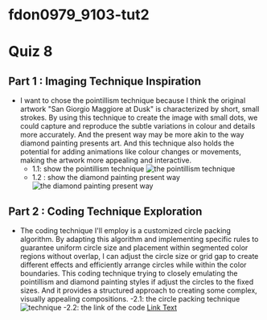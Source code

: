 # fdon0979_9103-tut2
# Quiz 8
## Part 1 : Imaging Technique Inspiration
- I want to chose the pointillism technique because I think the original artwork "San Giorgio Maggiore at Dusk" is characterized by short, small strokes. By using this technique to create the image with small dots, we could capture and reproduce the subtle variations in colour and details more accurately. And the present way may be more akin to the way diamond painting presents art. And this technique also holds the potential for adding animations like colour changes or movements, making the artwork more appealing and interactive.
  - 1.1: show the pointillism technique
    ![the pointillism technique](https://artincontext.org/wp-content/uploads/2021/05/Pointillism-Art.jpg)
  - 1.2 : show the diamond painting present way
    ![the diamond painting present way](https://files.ekmcdn.com/d43ebb/images/diamond-dotz-diamond-painting-kit-starry-night-van-gogh-1-250288-p.webp?v=2672023-112152)

## Part 2 : Coding Technique Exploration
- The coding technique I'll employ is a customized circle packing algorithm. By adapting this algorithm and implementing specific rules to guarantee uniform circle size and placement within segmented color regions without overlap, I can adjust the circle size or grid gap to create different effects and efficiently arrange circles while within the color boundaries. This coding technique trying to closely emulating the pointillism and diamond painting styles if adjust the circles to the fixed sizes. And it provides a structured approach to creating some complex, visually appealing compositions.
  -2.1: the circle packing technique
  ![technique](https://effyfan.files.wordpress.com/2018/03/screen-shot-2018-03-05-at-17-00-01.png)
  -2.2: the link of the code
  [Link Text](https://editor.p5js.org/effyfan/sketches/ByJtBgW_z)